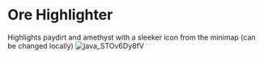 # Ore Highlighter
Highlights paydirt and amethyst with a sleeker icon from the minimap (can be changed locally)
![java_STOv6Dy8fV](https://github.com/user-attachments/assets/a0e364ee-42e8-42b6-b7af-90b96415a61e)
